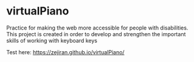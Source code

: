 # virtualPiano
Practice for making the web more accessible for people with disabilities. This project is created in order to develop and strengthen the important skills of working with keyboard keys

Test here: https://zejiran.github.io/virtualPiano/
